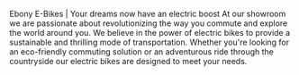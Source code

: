 Ebony E-Bikes | Your dreams now have an electric boost
At our showroom we are passionate about revolutionizing the way you commute and explore the world around you. We believe in the power of electric bikes to provide a sustainable and thrilling mode of transportation. Whether you're looking for an eco-friendly commuting solution or an adventurous ride through the countryside our electric bikes are designed to meet your needs.
